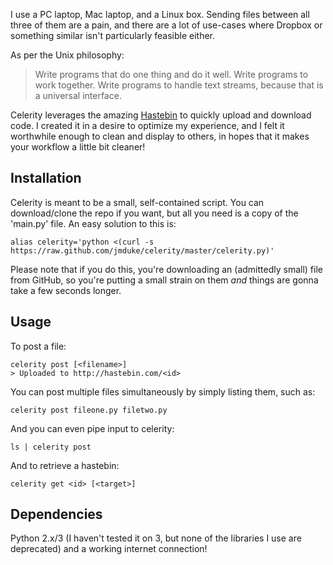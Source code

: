 I use a PC laptop, Mac laptop, and a Linux box.  Sending files between all three of them are a pain, and there are a lot of use-cases where Dropbox or something similar isn't particularly feasible either.

As per the Unix philosophy:

> Write programs that do one thing and do it well. Write programs to work together. Write programs to handle text streams, because that is a universal interface.

Celerity leverages the amazing [Hastebin](http://www.hastebin.com) to quickly upload and download code.  I created it in a desire to optimize my experience, and I felt it worthwhile enough to clean and display to others, in hopes that it makes your workflow a little bit cleaner!

## Installation

Celerity is meant to be a small, self-contained script.  You can download/clone the repo if you want, but all you need is a copy of the 'main.py' file.  An easy solution to this is:

    alias celerity='python <(curl -s https://raw.github.com/jmduke/celerity/master/celerity.py)'
   
Please note that if you do this,  you're downloading an (admittedly small) file from GitHub, so you're putting a small strain on them *and* things are gonna take a few seconds longer.

## Usage

To post a file:

    celerity post [<filename>]
    > Uploaded to http://hastebin.com/<id>
    
You can post multiple files simultaneously by simply listing them, such as:

    celerity post fileone.py filetwo.py
    
And you can even pipe input to celerity:
    
    ls | celerity post
    
And to retrieve a hastebin:

    celerity get <id> [<target>]
    
## Dependencies

Python 2.x/3 (I haven't tested it on 3, but none of the libraries I use are deprecated) and a working internet connection!

